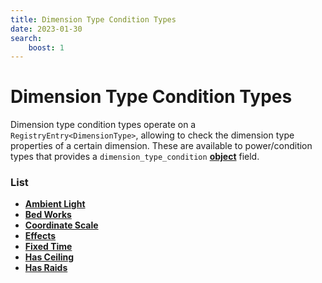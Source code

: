 ```yaml
---
title: Dimension Type Condition Types
date: 2023-01-30
search:
    boost: 1
---
```


#   Dimension Type Condition Types

Dimension type condition types operate on a `RegistryEntry<DimensionType>`, allowing to check the dimension type properties of a certain dimension. These are available to power/condition types that provides a `dimension_type_condition` [**object**][1] field.


### List

* [**Ambient Light**](dimension_type_condition_types/ambient_light.md)
* [**Bed Works**](dimension_type_condition_types/bed_works.md)
* [**Coordinate Scale**](dimension_type_condition_types/coordinate_scale.md)
* [**Effects**](dimension_type_condition_types/effects.md)
* [**Fixed Time**](dimension_type_condition_types/fixed_time.md)
* [**Has Ceiling**](dimension_type_condition_types/has_ceiling.md)
* [**Has Raids**](dimension_type_condition_types/has_raids.md)



[1]: https://origins.readthedocs.io/en/latest/types/data_types/object
